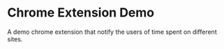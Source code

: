 # Chrome Extension Demo

A demo chrome extension that notify the users of time spent on different sites.
